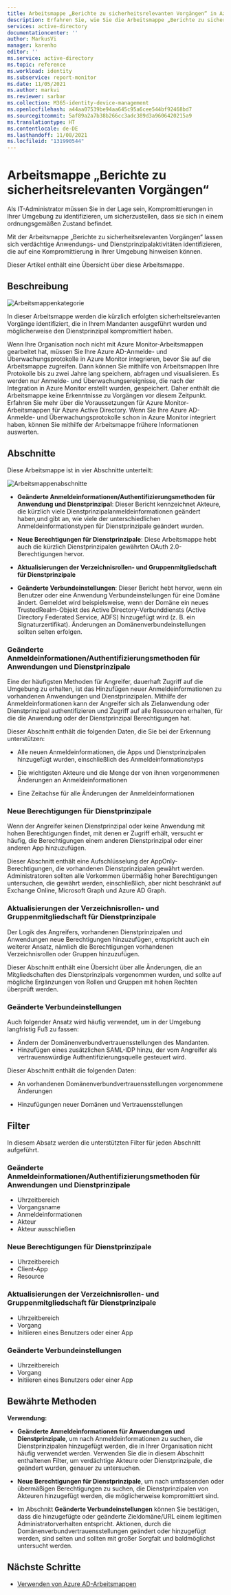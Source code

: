 ```yaml
---
title: Arbeitsmappe „Berichte zu sicherheitsrelevanten Vorgängen“ in Azure AD | Microsoft-Dokumentation
description: Erfahren Sie, wie Sie die Arbeitsmappe „Berichte zu sicherheitsrelevanten Vorgängen“ verwenden.
services: active-directory
documentationcenter: ''
author: MarkusVi
manager: karenho
editor: ''
ms.service: active-directory
ms.topic: reference
ms.workload: identity
ms.subservice: report-monitor
ms.date: 11/05/2021
ms.author: markvi
ms.reviewer: sarbar
ms.collection: M365-identity-device-management
ms.openlocfilehash: a44aa07539be94aa645c95a6cee544bf92468bd7
ms.sourcegitcommit: 5af89a2a7b38b266cc3adc389d3a9606420215a9
ms.translationtype: HT
ms.contentlocale: de-DE
ms.lasthandoff: 11/08/2021
ms.locfileid: "131990544"
---
```

# <a name="sensitive-operations-report-workbook"></a>Arbeitsmappe „Berichte zu sicherheitsrelevanten Vorgängen“

Als IT-Administrator müssen Sie in der Lage sein, Kompromittierungen in Ihrer Umgebung zu identifizieren, um sicherzustellen, dass sie sich in einem ordnungsgemäßen Zustand befindet. 

Mit der Arbeitsmappe „Berichte zu sicherheitsrelevanten Vorgängen“ lassen sich verdächtige Anwendungs- und Dienstprinzipalaktivitäten identifizieren, die auf eine Kompromittierung in Ihrer Umgebung hinweisen können.


Dieser Artikel enthält eine Übersicht über diese Arbeitsmappe.


## <a name="description"></a>Beschreibung

![Arbeitsmappenkategorie](./media/workbook-sensitive-operations-report/workbook-category.png)

In dieser Arbeitsmappe werden die kürzlich erfolgten sicherheitsrelevanten Vorgänge identifiziert, die in Ihrem Mandanten ausgeführt wurden und möglicherweise den Dienstprinzipal kompromittiert haben.

Wenn Ihre Organisation noch nicht mit Azure Monitor-Arbeitsmappen gearbeitet hat, müssen Sie Ihre Azure AD-Anmelde- und Überwachungsprotokolle in Azure Monitor integrieren, bevor Sie auf die Arbeitsmappe zugreifen. Dann können Sie mithilfe von Arbeitsmappen Ihre Protokolle bis zu zwei Jahre lang speichern, abfragen und visualisieren. Es werden nur Anmelde- und Überwachungsereignisse, die nach der Integration in Azure Monitor erstellt wurden, gespeichert. Daher enthält die Arbeitsmappe keine Erkenntnisse zu Vorgängen vor diesem Zeitpunkt. Erfahren Sie mehr über die Voraussetzungen für Azure Monitor-Arbeitsmappen für Azure Active Directory. Wenn Sie Ihre Azure AD-Anmelde- und Überwachungsprotokolle schon in Azure Monitor integriert haben, können Sie mithilfe der Arbeitsmappe frühere Informationen auswerten. 
 
 

## <a name="sections"></a>Abschnitte

Diese Arbeitsmappe ist in vier Abschnitte unterteilt:

![Arbeitsmappenabschnitte](./media/workbook-sensitive-operations-report/workbook-sections.png)


- **Geänderte Anmeldeinformationen/Authentifizierungsmethoden für Anwendung und Dienstprinzipal**: Dieser Bericht kennzeichnet Akteure, die kürzlich viele Dienstprinzipalanmeldeinformationen geändert haben,und gibt an, wie viele der unterschiedlichen Anmeldeinformationstypen für Dienstprinzipale geändert wurden.

- **Neue Berechtigungen für Dienstprinzipale**: Diese Arbeitsmappe hebt auch die kürzlich Dienstprinzipalen gewährten OAuth 2.0-Berechtigungen hervor. 

- **Aktualisierungen der Verzeichnisrollen- und Gruppenmitgliedschaft für Dienstprinzipale**



- **Geänderte Verbundeinstellungen**: Dieser Bericht hebt hervor, wenn ein Benutzer oder eine Anwendung Verbundeinstellungen für eine Domäne ändert. Gemeldet wird beispielsweise, wenn der Domäne ein neues TrustedRealm-Objekt des Active Directory-Verbunddiensts (Active Directory Federated Service, ADFS) hinzugefügt wird (z. B. ein Signaturzertifikat). Änderungen an Domänenverbundeinstellungen sollten selten erfolgen. 




### <a name="modified-application-and-service-principal-credentialsauthentication-methods"></a>Geänderte Anmeldeinformationen/Authentifizierungsmethoden für Anwendungen und Dienstprinzipale

Eine der häufigsten Methoden für Angreifer, dauerhaft Zugriff auf die Umgebung zu erhalten, ist das Hinzufügen neuer Anmeldeinformationen zu vorhandenen Anwendungen und Dienstprinzipalen. Mithilfe der Anmeldeinformationen kann der Angreifer sich als Zielanwendung oder Dienstprinzipal authentifizieren und Zugriff auf alle Ressourcen erhalten, für die die Anwendung oder der Dienstprinzipal Berechtigungen hat.

Dieser Abschnitt enthält die folgenden Daten, die Sie bei der Erkennung unterstützen:

- Alle neuen Anmeldeinformationen, die Apps und Dienstprinzipalen hinzugefügt wurden, einschließlich des Anmeldeinformationstyps

- Die wichtigsten Akteure und die Menge der von ihnen vorgenommenen Änderungen an Anmeldeinformationen

- Eine Zeitachse für alle Änderungen der Anmeldeinformationen



### <a name="new-permissions-granted-to-service-principals"></a>Neue Berechtigungen für Dienstprinzipale

Wenn der Angreifer keinen Dienstprinzipal oder keine Anwendung mit hohen Berechtigungen findet, mit denen er Zugriff erhält, versucht er häufig, die Berechtigungen einem anderen Dienstprinzipal oder einer anderen App hinzuzufügen.

Dieser Abschnitt enthält eine Aufschlüsselung der AppOnly-Berechtigungen, die vorhandenen Dienstprinzipalen gewährt werden. Administratoren sollten alle Vorkommen übermäßig hoher Berechtigungen untersuchen, die gewährt werden, einschließlich, aber nicht beschränkt auf Exchange Online, Microsoft Graph und Azure AD Graph.


### <a name="directory-role-and-group-membership-updates-for-service-principals"></a>Aktualisierungen der Verzeichnisrollen- und Gruppenmitgliedschaft für Dienstprinzipale 

Der Logik des Angreifers, vorhandenen Dienstprinzipalen und Anwendungen neue Berechtigungen hinzuzufügen, entspricht auch ein weiterer Ansatz, nämlich die Berechtigungen vorhandenen Verzeichnisrollen oder Gruppen hinzuzufügen.

Dieser Abschnitt enthält eine Übersicht über alle Änderungen, die an Mitgliedschaften des Dienstprinzipals vorgenommen wurden, und sollte auf mögliche Ergänzungen von Rollen und Gruppen mit hohen Rechten überprüft werden.



### <a name="modified-federation-settings"></a>Geänderte Verbundeinstellungen

Auch folgender Ansatz wird häufig verwendet, um in der Umgebung langfristig Fuß zu fassen:

- Ändern der Domänenverbundvertrauensstellungen des Mandanten.
- Hinzufügen eines zusätzlichen SAML-IDP hinzu, der vom Angreifer als vertrauenswürdige Authentifizierungsquelle gesteuert wird. 

Dieser Abschnitt enthält die folgenden Daten:

- An vorhandenen Domänenverbundvertrauensstellungen vorgenommene Änderungen

- Hinzufügungen neuer Domänen und Vertrauensstellungen


  


## <a name="filters"></a>Filter

In diesem Absatz werden die unterstützten Filter für jeden Abschnitt aufgeführt.


### <a name="modified-application-and-service-principal-credentialsauthentication-methods"></a>Geänderte Anmeldeinformationen/Authentifizierungsmethoden für Anwendungen und Dienstprinzipale

- Uhrzeitbereich
- Vorgangsname
- Anmeldeinformationen
- Akteur
- Akteur ausschließen


### <a name="new-permissions-granted-to-service-principals"></a>Neue Berechtigungen für Dienstprinzipale

- Uhrzeitbereich
- Client-App
- Resource

### <a name="directory-role-and-group-membership-updates-to-service-principals"></a>Aktualisierungen der Verzeichnisrollen- und Gruppenmitgliedschaft für Dienstprinzipale

- Uhrzeitbereich
- Vorgang
- Initiieren eines Benutzers oder einer App

### <a name="modified-federation-settings"></a>Geänderte Verbundeinstellungen

- Uhrzeitbereich
- Vorgang
- Initiieren eines Benutzers oder einer App




## <a name="best-practices"></a>Bewährte Methoden


**Verwendung:**
 
- **Geänderte Anmeldeinformationen für Anwendungen und Dienstprinzipale**, um nach Anmeldeinformationen zu suchen, die Dienstprinzipalen hinzugefügt werden, die in Ihrer Organisation nicht häufig verwendet werden. Verwenden Sie die in diesem Abschnitt enthaltenen Filter, um verdächtige Akteure oder Dienstprinzipale, die geändert wurden, genauer zu untersuchen.


- **Neue Berechtigungen für Dienstprinzipale**, um nach umfassenden oder übermäßigen Berechtigungen zu suchen, die Dienstprinzipalen von Akteuren hinzugefügt werden, die möglicherweise kompromittiert sind.  

- Im Abschnitt **Geänderte Verbundeinstellungen** können Sie bestätigen, dass die hinzugefügte oder geänderte Zieldomäne/URL einem legitimen Administratorverhalten entspricht. Aktionen, durch die Domänenverbundvertrauensstellungen geändert oder hinzugefügt werden, sind selten und sollten mit großer Sorgfalt und baldmöglichst untersucht werden.





## <a name="next-steps"></a>Nächste Schritte

- [Verwenden von Azure AD-Arbeitsmappen](howto-use-azure-monitor-workbooks.md)
